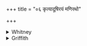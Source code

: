 +++
title = "०६ कृत्यादूषिरयं मणिरथो"

+++

<details><summary>Whitney</summary>

### Translation
 6. Witchcraft-spoiling is this amulet, likewise niggard-spoiling;  
likewise shall the pov/eriul *jan̄giḍá* prolong our life-times.

### Notes
The absence of this verse in Ppp. indicates that the hymn originally  
consisted of five verses, in accordance with the norm of the book. The  
verse is very nearly xix. 34. 4. Emendation to *arātidū́ṣaṇas* (as in  
xix.) in **b** would rectify the meter; the Anukr. takes no notice of  
its irregularity. At the end, two of our mss. (E.I.) and three of SPP's  
read *tārṣat.* ⌊For his *sáhasvān*, see note to i. 19. 4.⌋
</details>

<details><summary>Griffith</summary>

This Amulet destroys the might of magic and malignity: So may victorious Jangida prolong the years we have to live.
</details>
